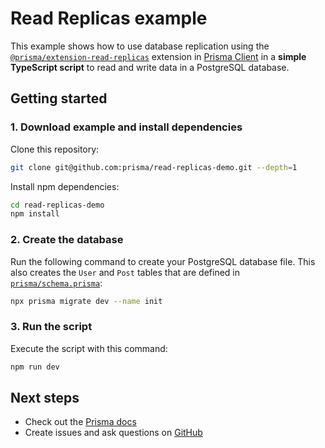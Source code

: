 # Read Replicas example

This example shows how to use database replication using the  [`@prisma/extension-read-replicas`](https://github.com/prisma/read-replicas-extension) extension in [Prisma Client](https://www.prisma.io/docs/reference/tools-and-interfaces/prisma-client) in a **simple TypeScript script** to read and write data in a PostgreSQL database. 

## Getting started

### 1. Download example and install dependencies


Clone this repository:

```bash
git clone git@github.com:prisma/read-replicas-demo.git --depth=1
```

Install npm dependencies:

```bash
cd read-replicas-demo
npm install
```

</details>

### 2. Create the database

Run the following command to create your PostgreSQL database file. This also creates the `User` and `Post` tables that are defined in [`prisma/schema.prisma`](./prisma/schema.prisma):

```bash
npx prisma migrate dev --name init
```

### 3. Run the script

Execute the script with this command: 

```bash
npm run dev
```

## Next steps

- Check out the [Prisma docs](https://www.prisma.io/docs)
- Create issues and ask questions on [GitHub](https://github.com/prisma/prisma/)
